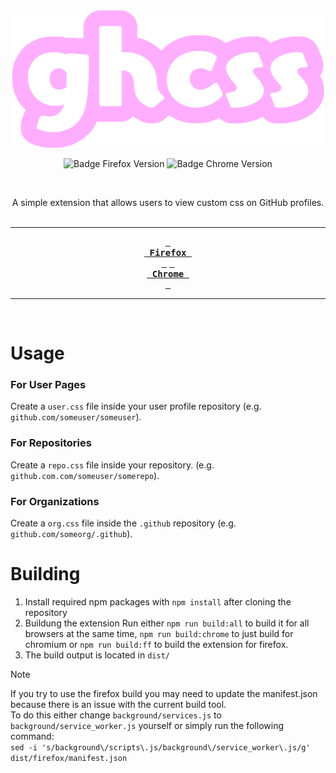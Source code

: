<div align=center>

<img src="https://raw.githubusercontent.com/gh-css/extension/master/assets/ghcss.png" width="500" height="220" alt="ghcss banner">

<br>

![Badge Firefox Version] 
![Badge Chrome Version] 

<br>

A simple extension that allows users to view custom css on GitHub profiles.
<br>
<br>

---

**[<kbd> <br> Firefox <br> </kbd>][Firefox]** 
**[<kbd> <br> Chrome <br> </kbd>][Chrome]** 

---

<br>

</div>

# Usage
### For User Pages
Create a `user.css` file inside your user profile repository (e.g. `github.com/someuser/someuser`).

### For Repositories
Create a `repo.css` file inside your repository. (e.g. `github.com.com/someuser/somerepo`).

### For Organizations
Create a `org.css` file inside the `.github` repository (e.g. `github.com/someorg/.github`).

# Building
1. Install required npm packages with `npm install` after cloning the repository
2. Buildung the extension
   Run either `npm run build:all` to build it for all browsers at the same time,
   `npm run build:chrome` to just build for chromium or
   `npm run build:ff` to build the extension for firefox.
3. The build output is located in `dist/`

> [!NOTE]
> If you try to use the firefox build you may need to update the manifest.json because there is an issue with the current build tool.<br/>
> To do this either change `background/services.js` to `background/service_worker.js` yourself or simply run the following command:<br/>
> `sed -i 's/background\/scripts\.js/background\/service_worker\.js/g' dist/firefox/manifest.json`


<!----------------------------------------------------------------------------->

[Firefox]: https://addons.mozilla.org/en-US/firefox/addon/ghcss-extension
[Chrome]: https://chromewebstore.google.com/detail/ghcss-extension/aelelmkakekefmdealedjjckjjmdoldl
[License]: LICENSE

<!----------------------------------{ Badges }--------------------------------->
[Badge Firefox Version]: https://img.shields.io/amo/v/ghcss-extension
[Badge Chrome Version]: https://img.shields.io/chrome-web-store/v/aelelmkakekefmdealedjjckjjmdoldl
